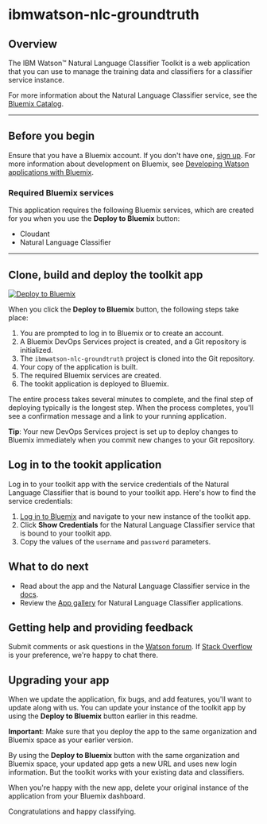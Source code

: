 # ibmwatson-nlc-groundtruth

## Overview

The IBM Watson&trade; Natural Language Classifier Toolkit is a web application that you can use to manage the training data and classifiers for a classifier service instance. 

For more information about the Natural Language Classifier service, see the [Bluemix Catalog](https://console.ng.bluemix.net/catalog/natural-language-classifier/).


***

## Before you begin
Ensure that you have a Bluemix account. If you don't have one, [sign up](https://apps.admin.ibmcloud.com/manage/trial/bluemix.html?cm_mmc=WatsonDeveloperCloud-_-LandingSiteGetStarted-_-x-_-CreateAnAccountOnBluemixCLI). For more information about development on Bluemix, see [Developing Watson applications with Bluemix](http://www.ibm.com/smarterplanet/us/en/ibmwatson/developercloud/doc/getting_started/gs-bluemix.shtml).
  

### Required Bluemix services
This application requires the following Bluemix services, which are created for you when you use the **Deploy to Bluemix** button: 

- Cloudant
- Natural Language Classifier

***


## Clone, build and deploy the toolkit app

[![Deploy to Bluemix](https://bluemix.net/deploy/button.png)](https://bluemix.net/deploy?repository=https://hub.jazz.net/git/wdctools/ibmwatson-nlc-groundtruth)

When you click the **Deploy to Bluemix** button, the following steps take place:

1. You are prompted to log in to Bluemix or to create an account.
2. A Bluemix DevOps Services project is created, and a Git repository is initialized.
3. The `ibmwatson-nlc-groundtruth` project is cloned into the Git repository.
4. Your copy of the application is built.
5. The required Bluemix services are created.
6. The tookit application is deployed to Bluemix.

The entire process takes several minutes to complete, and the final step of deploying typically is the longest step. When the process completes, you'll see a confirmation message and a link to your running application. 

**Tip**: Your new DevOps Services project is set up to deploy changes to Bluemix immediately when you commit new changes to your Git repository.


## Log in to the tookit application

Log in to your toolkit app with the service credentials of the Natural Language Classifier that is bound to your toolkit app. Here's how to find the service credentials: 

1. [Log in to Bluemix](https://console.ng.bluemix.net/) and navigate to your new instance of the toolkit app.
2. Click **Show Credentials** for the Natural Language Classifier service that is bound to your toolkit app.
3. Copy the values of the `username` and `password` parameters.


## What to do next ##

- Read about the app and the Natural Language Classifier service in the [docs](http://www.ibm.com/smarterplanet/us/en/ibmwatson/developercloud/doc/nl-classifier/tool_overview.shtml). 
- Review the [App gallery](http://www.ibm.com/smarterplanet/us/en/ibmwatson/developercloud/gallery.html) for Natural Language Classifier applications.


## Getting help and providing feedback

Submit comments or ask questions in the [Watson forum](https://developer.ibm.com/answers/smartspace/watson/). If [Stack Overflow](http://stackoverflow.com/questions/tagged/ibm-watson) is your preference, we're happy to chat there.


## Upgrading your app

When we update the application, fix bugs, and add features, you'll want to update along with us. You can update your instance of the toolkit app by using the **Deploy to Bluemix** button earlier in this readme. 

**Important**: Make sure that you deploy the app to the same organization and Bluemix space as your earlier version. 

By using the **Deploy to Bluemix** button with the same organization and Bluemix space, your updated app gets a new URL and uses new login information. But the toolkit works with your existing data and classifiers. 

When you're happy with the new app, delete your original instance of the application from your Bluemix dashboard.

Congratulations and happy classifying.

